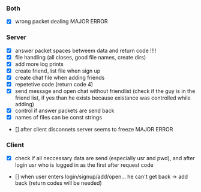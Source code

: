 ### Both
- [X] wrong packet dealing MAJOR ERROR

### Server
- [X] answer packet spaces betweem data and return code !!!!
- [X] file handling (all closes, good file names, create dirs)
- [X] add more log prints
- [X] create friend_list file when sign up
- [X] create chat file when adding friends
- [X] repetetive code (return code 4)
- [X] send message and open chat without friendlist (check if the guy is in the friend list, if yes than he exists because existance was controlled while adding)
- [X] control if answer packets are send back
- [X] names of files can be const strings 
- [] after client disconnets server seems to freeze MAJOR ERROR

### Client
- [X] check if all neccessary data are send (especially usr and pwd), and after login usr who is logged in as the first after request code 
- [] when user enters login/signup/add/open... he can't get back -> add back (return codes will be needed)
